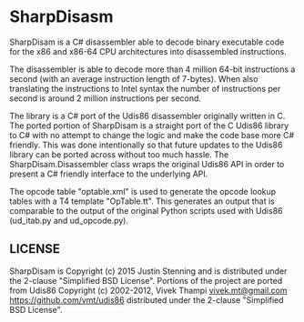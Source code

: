 SharpDisasm
===========

SharpDisam is a C# disassembler able to decode binary executable code for the x86 and x86-64 CPU architectures into disassembled instructions.

The disassembler is able to decode more than 4 million 64-bit instructions a second (with an average instruction length of 7-bytes). When also translating the instructions to Intel syntax the number of instructions per second is around 2 million instructions per second.

The library is a C# port of the Udis86 disassembler originally written in C. The ported portion of SharpDisam is a straight port of the C Udis86 library to C# with no attempt to change the logic and make the code base more C# friendly. This was done intentionally so that future updates to the Udis86 library can be ported across without too much hassle. The SharpDisam.Disassembler class wraps the original Udis86 API in order to present a C# friendly interface to the underlying API.

The opcode table "optable.xml" is used to generate the opcode lookup tables with a T4 template "OpTable.tt". This generates an output that is comparable to the output of the original Python scripts used with Udis86 (ud_itab.py and ud_opcode.py).

LICENSE
-------

SharpDisam is Copyright (c) 2015 Justin Stenning and is distributed under the 2-clause "Simplified BSD License". Portions of the project are ported from Udis86 Copyright (c) 2002-2012, Vivek Thampi <vivek.mt@gmail.com> https://github.com/vmt/udis86 distributed under the 2-clause "Simplified BSD License".